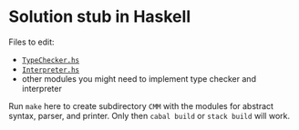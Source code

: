 # Solution stub in Haskell

Files to edit:

- [`TypeChecker.hs`](TypeChecker.hs)
- [`Interpreter.hs`](Interpreter.hs)
- other modules you might need to implement type checker and interpreter

Run `make` here to create subdirectory `CMM` with the modules for abstract syntax, parser, and printer.
Only then `cabal build` or `stack build` will work.
